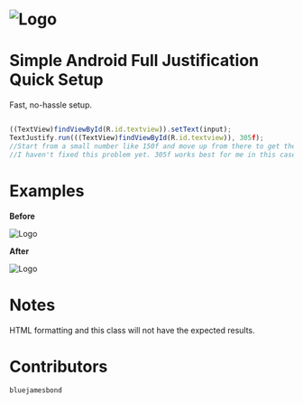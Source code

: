 ![Logo](http://i.imgur.com/nxSMpzx.png)
=======
**Simple Android Full Justification**
Quick Setup
=======
Fast, no-hassle setup.

```js

((TextView)findViewById(R.id.textview)).setText(input);
TextJustify.run(((TextView)findViewById(R.id.textview)), 305f); 
//Start from a small number like 150f and move up from there to get the exact width. 
//I haven't fixed this problem yet. 305f works best for me in this case.

```
Examples
=======
**Before**

![Logo](http://i.stack.imgur.com/ck0bY.png)

**After**

![Logo](http://i.stack.imgur.com/dujWm.png)

Notes
=======
HTML formatting and this class will not have the expected results.

Contributors
=======

```js
bluejamesbond
```
